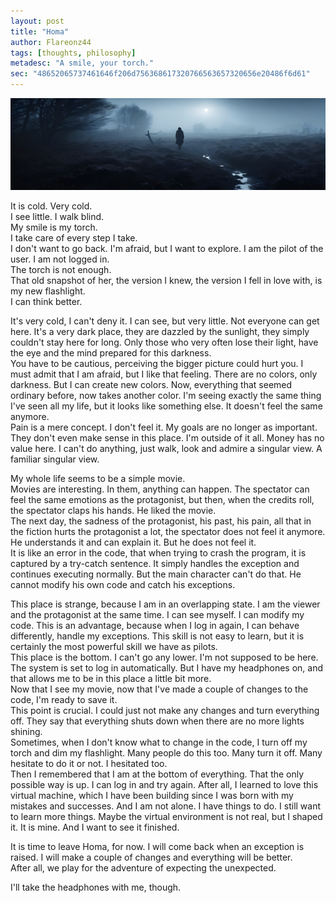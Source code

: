 ```yaml
---
layout: post
title: "Homa"
author: Flareonz44
tags: [thoughts, philosophy]
metadesc: "A smile, your torch."
sec: "48652065737461646f206d756368617320766563657320656e20486f6d61"
---
```

![homa perception](/images/2024-3-9-homa/banner.webp)


It is cold. Very cold.  
I see little. I walk blind.  
My smile is my torch.  
I take care of every step I take.   
I don't want to go back. I'm afraid, but I want to explore. 
I am the pilot of the user. I am not logged in.  
The torch is not enough.  
That old snapshot of her, the version I knew, the version I fell in love with, is my new flashlight.  
I can think better.

It's very cold, I can't deny it. I can see, but very little. Not everyone can get here. It's a very dark place, they are dazzled by the sunlight, they simply couldn't stay here for long. Only those who very often lose their light, have the eye and the mind prepared for this darkness.  
You have to be cautious, perceiving the bigger picture could hurt you. I must admit that I am afraid, but I like that feeling. There are no colors, only darkness. But I can create new colors. Now, everything that seemed ordinary before, now takes another color. I'm seeing exactly the same thing I've seen all my life, but it looks like something else. It doesn't feel the same anymore.  
Pain is a mere concept. I don't feel it. My goals are no longer as important. They don't even make sense in this place. I'm outside of it all. Money has no value here. I can't do anything, just walk, look and admire a singular view. A familiar singular view.

My whole life seems to be a simple movie.  
Movies are interesting. In them, anything can happen. The spectator can feel the same emotions as the protagonist, but then, when the credits roll, the spectator claps his hands. He liked the movie.  
The next day, the sadness of the protagonist, his past, his pain, all that in the fiction hurts the protagonist a lot, the spectator does not feel it anymore. He understands it and can explain it. But he does not feel it.  
It is like an error in the code, that when trying to crash the program, it is captured by a try-catch sentence. It simply handles the exception and continues executing normally. But the main character can't do that. He cannot modify his own code and catch his exceptions.

This place is strange, because I am in an overlapping state. I am the viewer and the protagonist at the same time. I can see myself. I can modify my code. This is an advantage, because when I log in again, I can behave differently, handle my exceptions. This skill is not easy to learn, but it is certainly the most powerful skill we have as pilots.  
This place is the bottom. I can't go any lower. I'm not supposed to be here. The system is set to log in automatically. But I have my headphones on, and that allows me to be in this place a little bit more.  
Now that I see my movie, now that I've made a couple of changes to the code, I'm ready to save it.   
This point is crucial. I could just not make any changes and turn everything off. They say that everything shuts down when there are no more lights shining.  
Sometimes, when I don't know what to change in the code, I turn off my torch and dim my flashlight. Many people do this too. Many turn it off. Many hesitate to do it or not. I hesitated too.  
Then I remembered that I am at the bottom of everything. That the only possible way is up. I can log in and try again. After all, I learned to love this virtual machine, which I have been building since I was born with my mistakes and successes. And I am not alone. I have things to do. I still want to learn more things. Maybe the virtual environment is not real, but I shaped it. It is mine. And I want to see it finished.

It is time to leave Homa, for now. I will come back when an exception is raised. I will make a couple of changes and everything will be better.  
After all, we play for the adventure of expecting the unexpected.

I'll take the headphones with me, though.